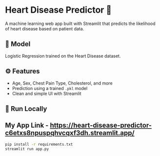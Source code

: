 # Heart Disease Predictor 💓

A machine learning web app built with Streamlit that predicts the likelihood of heart disease based on patient data.

## 🧠 Model
Logistic Regression trained on the Heart Disease dataset.

## ⚙️ Features
- Age, Sex, Chest Pain Type, Cholesterol, and more
- Prediction using a trained `.pkl` model
- Clean and simple UI with Streamlit

## 🚀 Run Locally

## My App Link - https://heart-disease-predictor-c6etxs8npuspqhvcqxf3dh.streamlit.app/

```bash
pip install -r requirements.txt
streamlit run app.py
